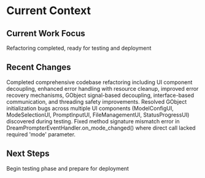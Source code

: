 # Current Context

## Current Work Focus
Refactoring completed, ready for testing and deployment

## Recent Changes
Completed comprehensive codebase refactoring including UI component decoupling, enhanced error handling with resource cleanup, improved error recovery mechanisms, GObject signal-based decoupling, interface-based communication, and threading safety improvements. Resolved GObject initialization bugs across multiple UI components (ModelConfigUI, ModeSelectionUI, PromptInputUI, FileManagementUI, StatusProgressUI) discovered during testing. Fixed method signature mismatch error in DreamPrompterEventHandler.on_mode_changed() where direct call lacked required 'mode' parameter.

## Next Steps
Begin testing phase and prepare for deployment